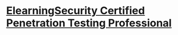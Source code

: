 # <a href="https://security.ine.com/certifications/ecppt-certification/">ElearningSecurity Certified Penetration Testing Professional </a>

